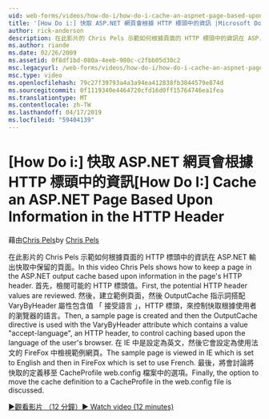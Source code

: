 ```yaml
---
uid: web-forms/videos/how-do-i/how-do-i-cache-an-aspnet-page-based-upon-information-in-the-http-header
title: '[How Do i:] 快取 ASP.NET 網頁會根據 HTTP 標頭中的資訊 |Microsoft Docs'
author: rick-anderson
description: 在此影片的 Chris Pels 示範如何根據頁面的 HTTP 標頭中的資訊在 ASP.NET 輸出快取中保留的頁面。 可能的 HTTP 頁首的第一個...
ms.author: riande
ms.date: 02/26/2009
ms.assetid: 0f8df1bd-080a-4eeb-980c-c2fbb05d30c2
msc.legacyurl: /web-forms/videos/how-do-i/how-do-i-cache-an-aspnet-page-based-upon-information-in-the-http-header
msc.type: video
ms.openlocfilehash: 79c27f39793a4a3a94ea412838fb3844579e874d
ms.sourcegitcommit: 0f1119340e4464720cfd16d0ff15764746ea1fea
ms.translationtype: MT
ms.contentlocale: zh-TW
ms.lasthandoff: 04/17/2019
ms.locfileid: "59404139"
---
```

# <a name="how-do-i--cache-an-aspnet-page-based-upon-information-in-the-http-header"></a><span data-ttu-id="1e77b-104">[How Do i:] 快取 ASP.NET 網頁會根據 HTTP 標頭中的資訊</span><span class="sxs-lookup"><span data-stu-id="1e77b-104">[How Do I:]  Cache an ASP.NET Page Based Upon Information in the HTTP Header</span></span>

<span data-ttu-id="1e77b-105">藉由[Chris Pels](https://twitter.com/chrispels)</span><span class="sxs-lookup"><span data-stu-id="1e77b-105">by [Chris Pels](https://twitter.com/chrispels)</span></span>

<span data-ttu-id="1e77b-106">在此影片的 Chris Pels 示範如何根據頁面的 HTTP 標頭中的資訊在 ASP.NET 輸出快取中保留的頁面。</span><span class="sxs-lookup"><span data-stu-id="1e77b-106">In this video Chris Pels shows how to keep a page in the ASP.NET output cache based upon information in the page's HTTP header.</span></span> <span data-ttu-id="1e77b-107">首先，檢閱可能的 HTTP 標頭值。</span><span class="sxs-lookup"><span data-stu-id="1e77b-107">First, the potential HTTP header values are reviewed.</span></span> <span data-ttu-id="1e77b-108">然後，建立範例頁面，然後 OutputCache 指示詞搭配 VaryByHeader 屬性包含值 「 接受語言 」，HTTP 標頭，來控制快取根據使用者的瀏覽器的語言。</span><span class="sxs-lookup"><span data-stu-id="1e77b-108">Then, a sample page is created and then the OutputCache directive is used with the VaryByHeader attribute which contains a value "accept-language", an HTTP header, to control caching based upon the language of the user's browser.</span></span> <span data-ttu-id="1e77b-109">在 IE 中是設定為英文，然後它會設定為使用法文的 FireFox 中檢視範例網頁。</span><span class="sxs-lookup"><span data-stu-id="1e77b-109">The sample page is viewed in IE which is set to English and then in FireFox which is set to use French.</span></span> <span data-ttu-id="1e77b-110">最後，將會討論將快取的定義移至 CacheProfile web.config 檔案中的選項。</span><span class="sxs-lookup"><span data-stu-id="1e77b-110">Finally, the option to move the cache definition to a CacheProfile in the web.config file is discussed.</span></span>

[<span data-ttu-id="1e77b-111">&#9654;觀看影片 （12 分鐘）</span><span class="sxs-lookup"><span data-stu-id="1e77b-111">&#9654; Watch video (12 minutes)</span></span>](https://channel9.msdn.com/Blogs/ASP-NET-Site-Videos/how-do-i-cache-an-aspnet-page-based-upon-information-in-the-http-header)

